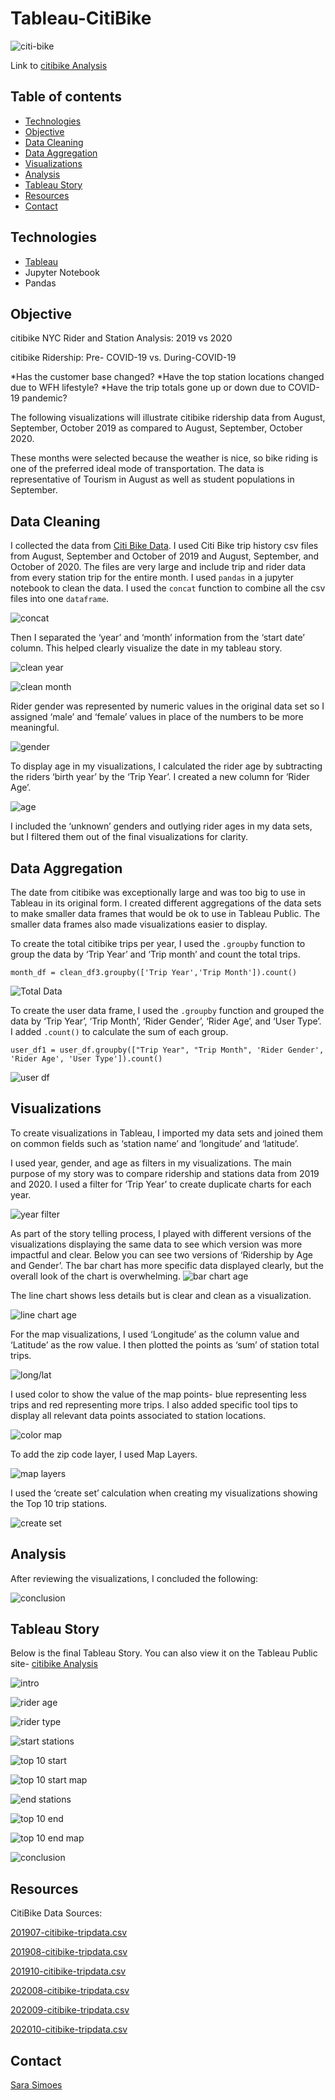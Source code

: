 # Tableau-CitiBike

![citi-bike](Images/citi-bike-station-bikes.jpg)

Link to [citibike Analysis](https://public.tableau.com/profile/sara7063#!/vizhome/CitiBike_Analysis_16131005084360/citibikeNYCAnalysis)

## Table of contents
* [Technologies](#technologies)
* [Objective](#objective)
* [Data Cleaning](#data-cleaning)
* [Data Aggregation](#data-aggregation)
* [Visualizations](#visualizations)
* [Analysis](#analysis)
* [Tableau Story](#tableau-story)
* [Resources](#resources)
* [Contact](#contact)

## Technologies
* [Tableau](https://www.tableau.com/) 
* Jupyter Notebook
* Pandas

## Objective
citibike NYC Rider and Station Analysis: 2019 vs 2020 

citibike Ridership: Pre- COVID-19 vs. During-COVID-19 
  
*Has the customer base changed? 
*Have the top station locations changed due to WFH lifestyle? 
*Have the trip totals gone up or down due to COVID-19 pandemic? 
  
The following visualizations will illustrate citibike ridership data from August, September, October 2019 as compared to August, September, October 2020. 
  
These months were selected because the weather is nice, so bike riding is one of the preferred ideal mode of transportation. The data is representative of Tourism in August as well as student populations in September.

## Data Cleaning

I collected the data from [Citi Bike Data](https://www.citibikenyc.com/system-data).  I used Citi Bike trip history csv files from August, September and October of 2019 and August, September, and October of 2020. The files are very large and include trip and rider data from every station trip for the entire month. I used `pandas` in a jupyter notebook to clean the data. I used the `concat` function to combine all the csv files into one `dataframe`. 

![concat](Images/concat.JPG)

Then I separated the ‘year’ and ‘month’ information from the ‘start date’ column. This helped clearly visualize the date in my tableau story. 

![clean year](Images/clean_year.JPG)

![clean month](Images/clean_month.JPG)

Rider gender was represented by numeric values in the original data set so I assigned ‘male’ and ‘female’ values in place of the numbers to be more meaningful. 

![gender](Images/gender_clean.JPG)

To display age in my visualizations, I calculated the rider age by subtracting the riders ‘birth year’ by the ‘Trip Year’. I created a new column for ‘Rider Age’.

![age](Images/clean_age.JPG)

I included the ‘unknown’ genders and outlying rider ages in my data sets, but I filtered them out of the final visualizations for clarity. 

## Data Aggregation

The date from citibike was exceptionally large and was too big to use in Tableau in its original form. I created different aggregations of the data sets to make smaller data frames that would be ok to use in Tableau Public. The smaller data frames also made visualizations easier to display. 

To create the total citibike trips per year, I used the `.groupby` function to group the data by ‘Trip Year’ and ‘Trip month’ and count the total trips. 

` month_df = clean_df3.groupby(['Trip Year','Trip Month']).count() `

![Total Data](Images/total_data.JPG)

To create the user data frame, I used the `.groupby` function and grouped the data by ‘Trip Year’, ‘Trip Month’, ‘Rider Gender’, ‘Rider Age’, and ‘User Type’. I added ` .count() ` to calculate the sum of each group. 

` user_df1 = user_df.groupby(["Trip Year", "Trip Month", 'Rider Gender', 'Rider Age', 'User Type']).count() `

![user df](Images/agg_user.JPG)

## Visualizations 

To create visualizations in Tableau, I imported my data sets and joined them on common fields such as ‘station name’ and ‘longitude’ and ‘latitude’. 

I used year, gender, and age as filters in my visualizations. The main purpose of my story was to compare ridership and stations data from 2019 and 2020. I used a filter for ‘Trip Year’ to create duplicate charts for each year. 

![year filter](Images/year_filter.JPG)

As part of the story telling process, I played with different versions of the visualizations displaying the same data to see which version was more impactful and clear. Below you can see two versions of ‘Ridership by Age and Gender’. The bar chart has more specific data displayed clearly, but the overall look of the chart is overwhelming. 
![bar chart age](Images/rider_age1.JPG)

The line chart shows less details but is clear and clean as a visualization.

![line chart age](Images/rider_age2.JPG)

For the map visualizations, I used ‘Longitude’ as the column value and ‘Latitude’ as the row value. I then plotted the points as ‘sum’ of station total trips. 

![long/lat](Images/long_lat.JPG)

I used color to show the value of the map points- blue representing less trips and red representing more trips. I also added specific tool tips to display all relevant data points associated to station locations. 

![color map](Images/color_map.JPG)

To add the zip code layer, I used Map Layers. 

![map layers](Images/map_layers.JPG)

I used the ‘create set’ calculation when creating my visualizations showing the Top 10 trip stations. 

![create set](Images/create_set.JPG)

## Analysis

After reviewing the visualizations, I concluded the following:

![conclusion](Images/conclusion.JPG)

## Tableau Story

Below is the final Tableau Story. You can also view it on the Tableau Public site- [citibike Analysis](https://public.tableau.com/profile/sara7063#!/vizhome/CitiBike_Analysis_16131005084360/citibikeNYCAnalysis)


![intro](Images/intro.JPG)

![rider age](Images/rider_age.JPG)

![rider type](Images/rider_subscription.JPG)

![start stations](Images/start_station_trips.JPG)

![top 10 start](Images/top_10_start_bub.JPG)

![top 10 start map](Images/top_10_start_map.JPG)

![end stations](Images/end_station_trip.JPG)

![top 10 end](Images/top_10_end_bub.JPG)

![top 10 end map](Images/top_10_end_map.JPG)

![conclusion](Images/conculsion.JPG)

## Resources

CitiBike Data Sources:

[201907-citibike-tripdata.csv](https://s3.amazonaws.com/tripdata/201907-citibike-tripdata.csv.zip)

[201908-citibike-tripdata.csv](https://s3.amazonaws.com/tripdata/201908-citibike-tripdata.csv.zip)

[201910-citibike-tripdata.csv](https://s3.amazonaws.com/tripdata/201910-citibike-tripdata.csv.zip)

[202008-citibike-tripdata.csv](https://s3.amazonaws.com/tripdata/202008-citibike-tripdata.csv.zip)

[202009-citibike-tripdata.csv](https://s3.amazonaws.com/tripdata/202009-citibike-tripdata.csv.zip)

[202010-citibike-tripdata.csv](https://s3.amazonaws.com/tripdata/202010-citibike-tripdata.csv.zip)


## Contact

[Sara Simoes](https://github.com/Ssimoes48)

